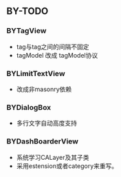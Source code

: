 ## BY-TODO
### BYTagView
* tag与tag之间的间隔不固定
* tagModel 改成 tagModel协议

### BYLimitTextView
* 改成非masonry依赖 

### BYDialogBox
* 多行文字自动高度支持  
 
### BYDashBoarderView  
* 系统学习CALayer及其子类
* 采用estension或者category来重写。